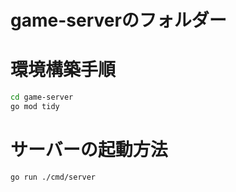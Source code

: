 # game-serverのフォルダー

# 環境構築手順

```bash
cd game-server
go mod tidy
```

# サーバーの起動方法

```bash
go run ./cmd/server
```
